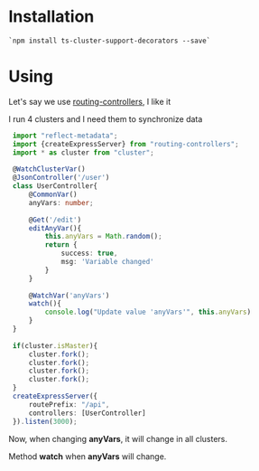 # Installation

    `npm install ts-cluster-support-decorators --save`
    
# Using

Let's say we use [routing-controllers](https://github.com/typestack/routing-controllers), I like it

I run 4 clusters and I need them to synchronize data
```typescript
 import "reflect-metadata";
 import {createExpressServer} from "routing-controllers";
 import * as cluster from "cluster";
 
 @WatchClusterVar()
 @JsonController('/user')
 class UserController{
     @CommonVar()
     anyVars: number;
     
     @Get('/edit')
     editAnyVar(){
         this.anyVars = Math.random();
         return {
             success: true,
             msg: 'Variable changed'
         }
     }
     
     @WatchVar('anyVars')
     watch(){
         console.log("Update value 'anyVars'", this.anyVars)
     }
 }
 
 if(cluster.isMaster){
     cluster.fork();
     cluster.fork();
     cluster.fork();
     cluster.fork();
 }
 createExpressServer({
     routePrefix: "/api",
     controllers: [UserController]
 }).listen(3000);
```

Now, when changing **anyVars**, it will change in all clusters.

Method **watch** when **anyVars** will change.
